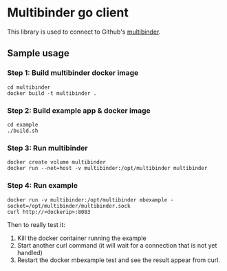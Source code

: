 # Multibinder go client

This library is used to connect to Github's [multibinder](https://github.com/github/multibinder).

## Sample usage 

### Step 1: Build multibinder docker image 

```
cd multibinder 
docker build -t multibinder .
```

### Step 2: Build example app & docker image 

```
cd example 
./build.sh
```

### Step 3: Run multibinder 

```
docker create volume multibinder 
docker run --net=host -v multibinder:/opt/multibinder multibinder 
```

### Step 4: Run example

```
docker run -v multibinder:/opt/multibinder mbexample -socket=/opt/multibinder/multibinder.sock 
curl http://<dockerip>:8083
```

Then to really test it:

1. Kill the docker container running the example 
2. Start another curl command (it will wait for a connection that is not yet handled)
3. Restart the docker mbexample test and see the result appear from curl.